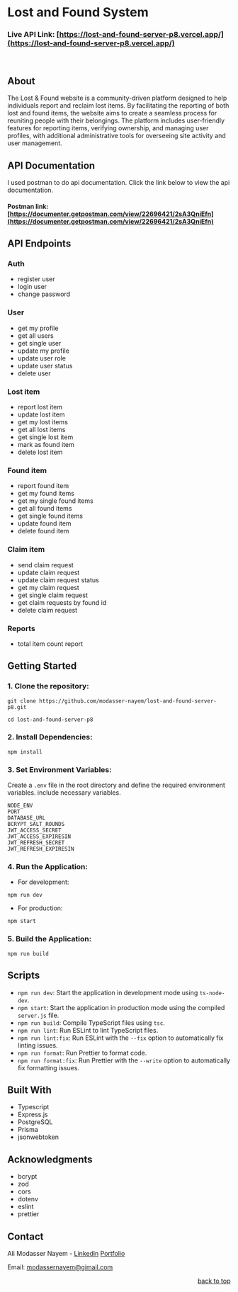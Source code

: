 # Lost and Found System

<a name="readme-top"></a>

### Live API Link: [https://lost-and-found-server-p8.vercel.app/](https://lost-and-found-server-p8.vercel.app/)

<br/>
<!-- ABOUT THE PROJECT -->

## About

The Lost & Found website is a community-driven platform designed to help individuals report and reclaim lost items. By facilitating the reporting of both lost and found items, the website aims to create a seamless process for reuniting people with their belongings. The platform includes user-friendly features for reporting items, verifying ownership, and managing user profiles, with additional administrative tools for overseeing site activity and user management.

## API Documentation

I used postman to do api documentation. Click the link below to view the api documentation.

#### Postman link: [https://documenter.getpostman.com/view/22696421/2sA3QniEfn](https://documenter.getpostman.com/view/22696421/2sA3QniEfn)

## API Endpoints

### Auth

- register user
- login user
- change password

### User

- get my profile
- get all users
- get single user
- update my profile
- update user role
- update user status
- delete user

### Lost item

- report lost item
- update lost item
- get my lost items
- get all lost items
- get single lost item
- mark as found item
- delete lost item

### Found item

- report found item
- get my found items
- get my single found items
- get all found items
- get single found items
- update found item
- delete found item

### Claim item

- send claim request
- update claim request
- update claim request status
- get my claim request
- get single claim request
- get claim requests by found id
- delete claim request

### Reports

- total item count report

## Getting Started

### 1. Clone the repository:

```
git clone https://github.com/modasser-nayem/lost-and-found-server-p8.git

cd lost-and-found-server-p8
```

### 2. Install Dependencies:

```
npm install
```

### 3. Set Environment Variables:

Create a `.env` file in the root directory and define the required environment variables. include necessary variables.

```
NODE_ENV
PORT
DATABASE_URL
BCRYPT_SALT_ROUNDS
JWT_ACCESS_SECRET
JWT_ACCESS_EXPIRESIN
JWT_REFRESH_SECRET
JWT_REFRESH_EXPIRESIN
```

### 4. Run the Application:

- For development:

```
npm run dev
```

- For production:

```
npm start
```

### 5. Build the Application:

```
npm run build
```

## Scripts

- `npm run dev`: Start the application in development mode using `ts-node-dev`.
- `npm start`: Start the application in production mode using the compiled `server.js` file.
- `npm run build`: Compile TypeScript files using `tsc`.
- `npm run lint`: Run ESLint to lint TypeScript files.
- `npm run lint:fix`: Run ESLint with the `--fix` option to automatically fix linting issues.
- `npm run format`: Run Prettier to format code.
- `npm run format:fix`: Run Prettier with the `--write` option to automatically fix formatting issues.

## Built With

- Typescript
- Express.js
- PostgreSQL
- Prisma
- jsonwebtoken

<!-- ACKNOWLEDGMENTS -->

## Acknowledgments

- bcrypt
- zod
- cors
- dotenv
- eslint
- prettier

<!-- CONTACT -->

## Contact

Ali Modasser Nayem - [Linkedin](https://www.linkedin.com/in/alimodassernayem/) [Portfolio](https://alimodassernayem.vercel.app/)

Email: modassernayem@gimail.com

<p align="right"><a href="#readme-top">back to top</a></p>

